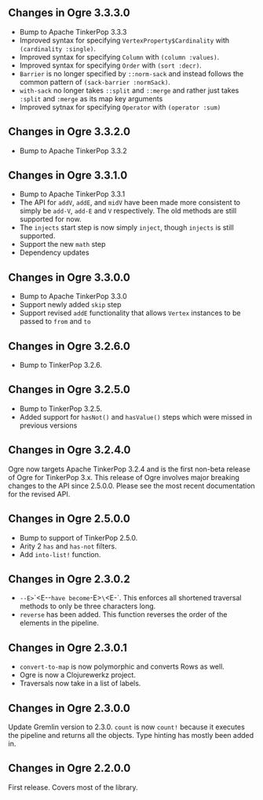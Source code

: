 ## Changes in Ogre 3.3.3.0

* Bump to Apache TinkerPop 3.3.3
* Improved syntax for specifying `VertexProperty$Cardinality` with `(cardinality :single)`.
* Improved syntax for specifying `Column` with `(column :values)`.
* Improved syntax for specifying `Order` with `(sort :decr)`.
* `Barrier` is no longer specified by `::norm-sack` and instead follows the common pattern of `(sack-barrier :normSack)`.
* `with-sack` no longer takes `::split` and `::merge` and rather just takes `:split` and `:merge` as its map key arguments
* Improved sytnax for specifying `Operator` with `(operator :sum)`

## Changes in Ogre 3.3.2.0

* Bump to Apache TinkerPop 3.3.2

## Changes in Ogre 3.3.1.0

* Bump to Apache TinkerPop 3.3.1
* The API for `addV`, `addE`, and `midV` have been made more consistent to simply be `add-V`, `add-E` and `V`
respectively. The old methods are still supported for now.
* The `injects` start step is now simply `inject`, though `injects` is still supported.
* Support the new `math` step
* Dependency updates

## Changes in Ogre 3.3.0.0

* Bump to Apache TinkerPop 3.3.0
* Support newly added `skip` step
* Support revised `addE` functionality that allows `Vertex` instances to be passed to `from` and `to`

## Changes in Ogre 3.2.6.0

* Bump to TinkerPop 3.2.6.

## Changes in Ogre 3.2.5.0

* Bump to TinkerPop 3.2.5. 
* Added support for `hasNot()` and `hasValue()` steps which were missed in previous versions

## Changes in Ogre 3.2.4.0

Ogre now targets Apache TinkerPop 3.2.4 and is the first non-beta release of
Ogre for TinkerPop 3.x. This release of Ogre involves major breaking changes
to the API since 2.5.0.0. Please see the most recent documentation for the
revised API.

## Changes in Ogre 2.5.0.0

 * Bump to support of TinkerPop 2.5.0.
 * Arity 2 `has` and `has-not` filters.
 * Add `into-list!` function.

## Changes in Ogre 2.3.0.2

* `--E>`\`<E--` have become `-E>`\`<E-`. This enforces all shortened
  traversal methods to only be three characters long.
* `reverse` has been added. This function reverses the order of the
  elements in the pipeline.

## Changes in Ogre 2.3.0.1

* `convert-to-map` is now polymorphic and converts Rows as well.
* Ogre is now a Clojurewerkz project.
* Traversals now take in a list of labels.

## Changes in Ogre 2.3.0.0

Update Gremlin version to 2.3.0. `count` is now `count!` because it
executes the pipeline and returns all the objects. Type hinting has mostly
been added in.

## Changes in Ogre 2.2.0.0

First release. Covers most of the library.
